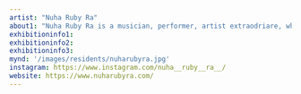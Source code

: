 ```yaml
---
artist: "Nuha Ruby Ra"
about1: "Nuha Ruby Ra is a musician, performer, artist extraodriare, who has been touted as one of the most exciting and provocative new acts in the UK. Following the release of two highly acclaimed EPs, including her newest EP 'Machine Like Me' which arrived in March 2023 and is her most ambitious body of work to date, Nuha has been consistently touring the UK and Europe with acts like Self Esteem, Yard Act, Warmduscher, King Gizzard and the Wizard Lizard and more. She has appeared at many festivals across the UK and Europe including Glastonbury, The Great Escape, Green Man, and last year she played at LungA. This year, Nuha will be joining the Tattoo Gathering with a project called UNTAMED YOUTH, Tattoo and Art Channel."
exhibitioninfo1:
exhibitioninfo2: 
exhibitioninfo3: 
mynd: '/images/residents/nuharubyra.jpg'
instagram: https://www.instagram.com/nuha__ruby__ra__/
website: https://www.nuharubyra.com/
---
```

